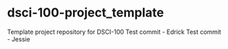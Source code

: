 # dsci-100-project_template
Template project repository for DSCI-100
Test commit - Edrick
Test commit - Jessie